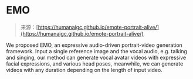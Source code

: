 <!--yml
category: 未分类
date: 2024-05-29 13:27:48
-->

# EMO

> 来源：[https://humanaigc.github.io/emote-portrait-alive/](https://humanaigc.github.io/emote-portrait-alive/)

We proposed EMO, an expressive audio-driven portrait-video generation framework. Input a single reference image and the vocal audio, e.g. talking and singing, our method can generate vocal avatar videos with expressive facial expressions, and various head poses, meanwhile, we can generate videos with any duration depending on the length of input video.